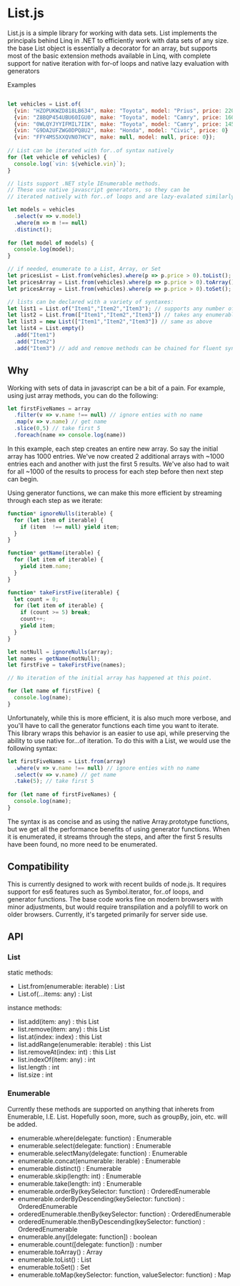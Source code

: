 # List.js
List.js is a simple library for working with data sets. List implements the 
principals behind Linq in .NET to efficiently work with data sets of any size.
the base List object is essentially a decorator for an array, but supports most
of the basic extension methods available in Linq, with complete support for native
iteration with for-of loops and native lazy evaluation with generators

Examples

```javascript

let vehicles = List.of(
  {vin: "HZOPUKWZD818LB634", make: "Toyota", model: "Prius", price: 22000},
  {vin: "Z8BQP454UBU60IGU0", make: "Toyota", model: "Camry", price: 16000},
  {vin: "0WLQYJYYIFMIL7IIK", make: "Toyota", model: "Camry", price: 14500},
  {vin: "G9DA2UFZWG0DPQ8U2", make: "Honda", model: "Civic", price: 0}
  {vin: "FFY4MS5XXQVN07HCV", make: null, model: null, price: 0});
  
// List can be iterated with for..of syntax natively
for (let vehicle of vehicles) {
  console.log(`vin: ${vehicle.vin}`);
}

// lists support .NET style IEnumerable methods. 
// These use native javascript generators, so they can be 
// iterated natively with for..of loops and are lazy-evalated similarly to  IEnumerable in .NET  

let models = vehicles
  .select(v => v.model)
  .where(m => m !== null)
  .distinct();
    
for (let model of models) {
  console.log(model);
}

// if needed, enumerate to a List, Array, or Set
let pricesList = List.from(vehicles).where(p => p.price > 0).toList();
let pricesArray = List.from(vehicles).where(p => p.price > 0).toArray();
let pricesArray = List.from(vehicles).where(p => p.price > 0).toSet();
```

```javascript
// lists can be declared with a variety of syntaxes:
let list1 = List.of("Item1","Item2","Item3"); // supports any number of parameters
let list2 = List.from(["Item1","Item2","Item3"]) // takes any enumerable object, such as a set, map, or array
let list3 = new List(["Item1","Item2","Item3"]) // same as above
let list4 = List.empty()
  .add("Item1")
  .add("Item2")
  .add("Item3") // add and remove methods can be chained for fluent syntax
```

## Why
Working with sets of data in javascript can be a bit of a pain. For example, using just
array methods, you can do the following:

```javascript
let firstFiveNames = array
  .filter(v => v.name !== null) // ignore enties with no name
  .map(v => v.name) // get name
  .slice(0,5) // take first 5
  .foreach(name => console.log(name))
```

In this example, each step creates an entire new array. So say the initial
array has 1000 entries. We've now created 2 additional arrays with ~1000 entries each
and another with just the first 5 results. We've also had to wait for all ~1000 of the
results to process for each step before then next step can begin.

Using generator functions, we can make this more efficient by streaming through each step as we iterate:

```javascript
function* ignoreNulls(iterable) {
  for (let item of iterable) {
    if (item  !== null) yield item;
  }
}

function* getName(iterable) {
  for (let item of iterable) {
    yield item.name;
  }
}

function* takeFirstFive(iterable) {
  let count = 0;
  for (let item of iterable) {
    if (count >= 5) break;
    count++;
    yield item;
  }
}

let notNull = ignoreNulls(array);
let names = getName(notNull);
let firstFive = takeFirstFive(names);

// No iteration of the initial array has happened at this point.

for (let name of firstFive) {
  console.log(name);
}

```

Unfortunately, while this is more efficient, it is also much more verbose, and you'll have to 
call the generator functions each time you want to iterate. This library wraps this behavior is
an easier to use api, while preserving the ability to use native for...of iteration. To do this with
a List, we would use the following syntax:

```javascript
let firstFiveNames = List.from(array)
  .where(v => v.name !== null) // ignore enties with no name
  .select(v => v.name) // get name
  .take(5); // take first 5
  
for (let name of firstFiveNames) {
  console.log(name);
}
```

The syntax is as concise and as using the native Array.prototype functions, but we get all the performance
benefits of using generator functions. When it is enumerated, it streams through the steps, and after the first
5 results have been found, no more need to be enumerated.

## Compatibility

This is currently designed to work with recent builds of node.js. It requires support for es6 features such as Symbol.iterator, 
for..of loops, and generator functions. The base code works fine on modern browsers with minor adjustments, but would require
transpilation and a polyfill to work on older browsers. Currently, it's targeted primarily for server side use.

## API

### List

static methods:
* List.from(enumerable: iterable) : List
* List.of(...items: any) : List

instance methods:
* list.add(item: any) : this List
* list.remove(item: any) : this List
* list.at(index: index) : this List
* list.addRange(enumerable: iterable) : this List
* list.removeAt(index: int) : this List
* list.indexOf(item: any) : int
* list.length : int
* list.size : int

### Enumerable

Currently these methods are supported on anything that inherets from Enumerable, 
I.E. List. Hopefully soon, more, such as groupBy, join, etc. will be added.

* enumerable.where(delegate: function<bool>) : Enumerable
* enumerable.select(delegate: function<any>) : Enumerable
* enumerable.selectMany(delegate: function<iterable>) : Enumerable
* enumerable.concat(enumerable: iterable) : Enumerable
* enumerable.distinct() : Enumerable
* enumerable.skip(length: int) : Enumerable
* enumerable.take(length: int) : Enumerable
* enumerable.orderBy(keySelector: function<any>) : OrderedEnumerable
* enumerable.orderByDescending(keySelector: function<any>) : OrderedEnumerable
* orderedEnumerable.thenBy(keySelector: function<any>) : OrderedEnumerable
* orderedEnumerable.thenByDescending(keySelector: function<any>) : OrderedEnumerable
* enumerable.any([delegate: function<bool>]) : boolean
* enumerable.count([delegate: function<bool>]) : number
* enumerable.toArray() : Array
* enumerable.toList() : List
* enumerable.toSet() : Set
* enumerable.toMap(keySelector: function<any>, valueSelector: function<any>) : Map

